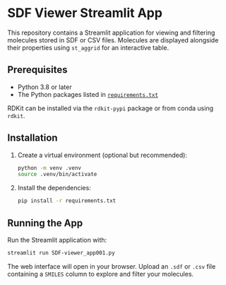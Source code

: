 # SDF Viewer Streamlit App

This repository contains a Streamlit application for viewing and filtering molecules stored in SDF or CSV files. Molecules are displayed alongside their properties using `st_aggrid` for an interactive table.

## Prerequisites

- Python 3.8 or later
- The Python packages listed in [`requirements.txt`](requirements.txt)

RDKit can be installed via the `rdkit-pypi` package or from conda using `rdkit`.

## Installation

1. Create a virtual environment (optional but recommended):
   ```bash
   python -m venv .venv
   source .venv/bin/activate
   ```
2. Install the dependencies:
   ```bash
   pip install -r requirements.txt
   ```

## Running the App

Run the Streamlit application with:

```bash
streamlit run SDF-viewer_app001.py
```

The web interface will open in your browser. Upload an `.sdf` or `.csv` file containing a `SMILES` column to explore and filter your molecules.

